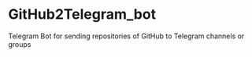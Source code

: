 # GitHub2Telegram_bot
Telegram Bot for sending repositories of GitHub to Telegram channels or groups
